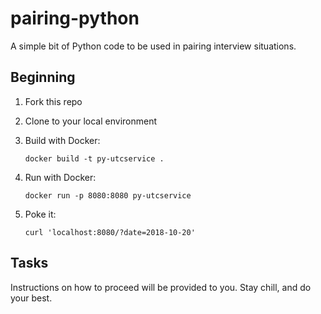 # pairing-python

A simple bit of Python code to be used in pairing interview situations.

## Beginning

1. Fork this repo
1. Clone to your local environment
1. Build with Docker:

   ```shell
   docker build -t py-utcservice .
   ```

1. Run with Docker:

   ```shell
   docker run -p 8080:8080 py-utcservice
   ```

1. Poke it:

   ```shell
   curl 'localhost:8080/?date=2018-10-20'
   ```

## Tasks

Instructions on how to proceed will be provided to you. Stay chill, and do your
best.


